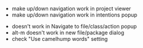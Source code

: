  + make up/down navigation work in project viewer
 + make up/down navigation work in intentions popup
 - doesn't work in Navigate to file/class/action popup
 - alt-m doesn't work in new file/package dialog
 - check "Use camelhump words" setting
 